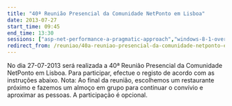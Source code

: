 ```yaml
---
title: "40ª Reunião Presencial da Comunidade NetPonto em Lisboa"
date: 2013-07-27
start_time: 09:45
end_time: 13:30
sessions: ["asp-net-performance-a-pragmatic-approach","windows-8-1-overview"]
redirect_from: /reuniao/40a-reuniao-presencial-da-comunidade-netponto-em-lisboa/
---
```

No dia 27-07-2013 será realizada a 40ª Reunião Presencial da Comunidade NetPonto em Lisboa. Para participar, efectue o registo de acordo com as instruções abaixo.
Nota: Ao final da reunião, escolhemos um restaurante próximo e fazemos um almoço em grupo para continuar o convívio e aproximar as pessoas. A participação é opcional.